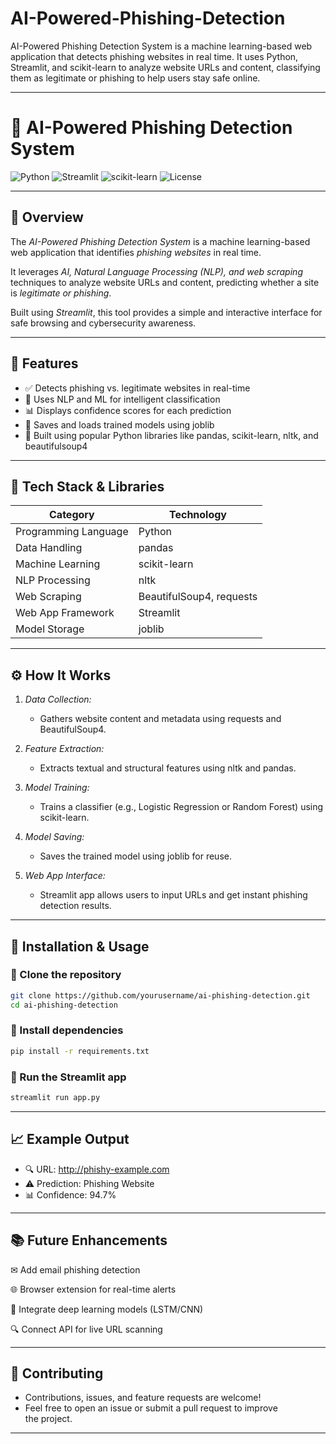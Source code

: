 # AI-Powered-Phishing-Detection
AI-Powered Phishing Detection System is a machine learning-based web application that detects phishing websites in real time. It uses Python, Streamlit, and scikit-learn to analyze website URLs and content, classifying them as legitimate or phishing to help users stay safe online.

---

# 🧠 AI-Powered Phishing Detection System

![Python](https://img.shields.io/badge/Python-3.x-blue?logo=python)
![Streamlit](https://img.shields.io/badge/Streamlit-App-red?logo=streamlit)
![scikit-learn](https://img.shields.io/badge/scikit--learn-ML-orange?logo=scikit-learn)
![License](https://img.shields.io/badge/License-MIT-green)

---

## 📌 Overview

The *AI-Powered Phishing Detection System* is a machine learning-based web application that identifies *phishing websites* in real time.

It leverages *AI, Natural Language Processing (NLP), and web scraping* techniques to analyze website URLs and content, predicting whether a site is *legitimate or phishing*.

Built using *Streamlit*, this tool provides a simple and interactive interface for safe browsing and cybersecurity awareness.

---

## 🚀 Features

- ✅ Detects phishing vs. legitimate websites in real-time  
- 🧩 Uses NLP and ML for intelligent classification  
- 📊 Displays confidence scores for each prediction  
- 💾 Saves and loads trained models using joblib  
- 🧠 Built using popular Python libraries like pandas, scikit-learn, nltk, and beautifulsoup4

---

## 🧰 Tech Stack & Libraries

| Category | Technology |
|-----------|-------------|
| Programming Language | Python |
| Data Handling | pandas |
| Machine Learning | scikit-learn |
| NLP Processing | nltk |
| Web Scraping | BeautifulSoup4, requests |
| Web App Framework | Streamlit |
| Model Storage | joblib |

---

## ⚙ How It Works

1. *Data Collection:*  
   - Gathers website content and metadata using requests and BeautifulSoup4.

2. *Feature Extraction:*  
   - Extracts textual and structural features using nltk and pandas.

3. *Model Training:*  
   - Trains a classifier (e.g., Logistic Regression or Random Forest) using scikit-learn.

4. *Model Saving:*  
   - Saves the trained model using joblib for reuse.

5. *Web App Interface:*  
   - Streamlit app allows users to input URLs and get instant phishing detection results.

---

## 🧪 Installation & Usage

### 🔹 Clone the repository
```bash
git clone https://github.com/yourusername/ai-phishing-detection.git
cd ai-phishing-detection
```

### 🔹 Install dependencies
```bash
pip install -r requirements.txt
```

### 🔹 Run the Streamlit app
```bash
streamlit run app.py
```

---

## 📈 Example Output

- 🔍 URL: http://phishy-example.com
- ⚠ Prediction: Phishing Website
- 📊 Confidence: 94.7%

---

## 📚 Future Enhancements

✉ Add email phishing detection

🌐 Browser extension for real-time alerts

🧮 Integrate deep learning models (LSTM/CNN)

🔍 Connect API for live URL scanning

---

## 🤝 Contributing

- Contributions, issues, and feature requests are welcome!
- Feel free to open an issue or submit a pull request to improve the project.


---

